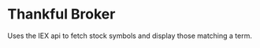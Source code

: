 Thankful Broker
===============

Uses the IEX api to fetch stock symbols and display those matching a term.
